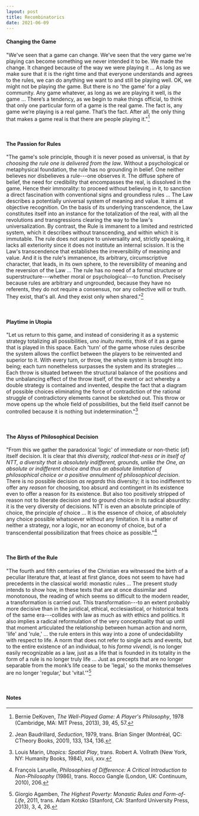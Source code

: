 ```yaml
---
layout: post
title: Recombinatorics
date: 2021-06-09
---
```


#### Changing the Game

"We've seen that a game can change. We've seen that the very game we're playing can become something we never intended it to be. We made the change. It changed because of the way we were playing it ... As long as we make sure that it is the right time and that everyone understands and agrees to the rules, we can do anything we want to and still be playing well. OK, we might not be playing *the* game. But there is no 'the game' for a play community. Any game whatever, as long as we are playing it well, is *the* game ... There’s a tendency, as we begin to make things official, to think that only one particular form of a game is the real game. The fact is, any game we’re playing is a real game. That’s the fact. After all, the only thing that makes a game real is that there are people playing it."[^1]

<br>

#### The Passion for Rules

"The game's sole principle, though it is never posed as universal, is that *by choosing the rule one is delivered from the law*. Without a psychological or metaphysical foundation, the rule has no grounding in belief. One neither believes nor disbelieves a rule---one observes it. The diffuse sphere of belief, the need for credibility that encompasses the real, is dissolved in the game. Hence their immorality: to proceed without believing in it, to sanction a direct fascination with conventional signs and groundless rules ... The Law describes a potentially universal system of meaning and value. It aims at objective recognition. On the basis of its underlying transcendence, the Law constitutes itself into an instance for the totalization of the real, with all the revolutions and transgressions clearing the way to the law's universalization. By contrast, the Rule is immanent to a limited and restricted system, which it describes without transcending, and within which it is immutable. The rule does not aspire to universality and, strictly speaking, it lacks all exteriority since it does not institute an internal scission. It is the Law's transcendence that establishes the irreversibility of meaning and value. And it is the rule's immanence, its arbitrary, circumscriptive character, that leads, in its own sphere, to the reversibility of meaning and the reversion of the Law ... The rule has no need of a formal structure or superstructure---whether moral or psychological---to function. Precisely because rules are arbitrary and ungrounded, because they have no referents, they do not require a consensus, nor any collective will or truth. They exist, that's all. And they exist only when shared."[^2]

<br>

#### Playtime in Utopia

"Let us return to this game, and instead of considering it as a systemic strategy totalizing all possibilities, *uno inuitu mentis*, think of it as a game that is played in this space. Each 'turn' of the game whose rules describe the system allows the conflict between the players to be reinvented and superior to it. With every turn, or throw, the whole system is brought into being; each turn nonetheless surpasses the system and its strategies ... Each throw is situated between the structural balance of the positions and the unbalancing effect of the throw itself, of the event or act whereby a double strategy is contained and invented, despite the fact that a diagram of possible choices eliminating the force of contradiction of the rational struggle of contradictory elements cannot be sketched out. This throw or move opens up the whole field of possibilities, but the field itself cannot be controlled because it is nothing but indetermination."[^3]

<br>

#### The Abyss of Philosophical Decision

"From this we gather the paradoxical 'logic' of immediate or non-thetic (of) itself decision. It is clear that *this diversity, radical that-ness or in itself of NTT, a diversity that is absolutely indifferent, grounds, unlike the One, an absolute or indifferent choice and thus an absolute limitation of philosophical choice or a positive annulment of philosophical decision*. There is no possible decision *as regards* this diversity; it is too indifferent to offer any *reason* for choosing, too absurd and contingent in its existence even to offer a reason for its existence. But also too positively stripped of reason not to liberate decision and to ground choice in its radical absurdity: it is the very diversity of decisions. NTT is even an absolute principle of choice, the principle *of* choice ... It is the essence of choice, of absolutely any choice possible whatsoever without any limitation. It is a matter of neither a strategy, nor a logic, nor an economy of choice, but of a transcendental possibilization that frees choice as possible."[^4]

<br>

#### The Birth of the Rule

"The fourth and fifth centuries of the Christian era witnessed the birth of a peculiar literature that, at least at first glance, does not seem to have had precedents in the classical world: monastic rules ... The present study intends to show how, in these texts that are at once dissimilar and monotonous, the reading of which seems so difficult to the modern reader, a transformation is carried out. This transformation---to an extent probably more decisive than in the juridical, ethical, ecclesiastical, or historical texts of the same era---collides with law as much as with ethics and politics. It also implies a radical reformulation of the very conceptuality that up until that moment articulated the relationship between human action and norm, 'life' and 'rule,' ... the rule enters in this way into a zone of undecidability with respect to life. A norm that does not refer to single acts and events, but to the entire existence of an individual, to his *forma vivendi*, is no longer easily recognizable as a law, just as a life that is founded in its totality in the form of a rule is no longer truly life ... Just as precepts that are no longer separable from the monk’s life cease to be 'legal,' so the monks themselves are no longer 'regular,' but 'vital.'"[^5]

<br>

#### Notes

[^1]: Bernie DeKoven, *The Well-Played Game: A Player's Philosophy*, 1978 (Cambridge, MA: MIT Press, 2013), 39, 45, 57.
[^2]: Jean Baudrillard, *Seduction*, 1979, trans. Brian Singer (Montréal, QC: CTheory Books, 2001), 133, 134, 136.
[^3]: Louis Marin, *Utopics: Spatial Play*, trans. Robert A. Vollrath (New York, NY: Humanity Books, 1984), xxii, xxv.
[^4]: François Laruelle, *Philosophies of Difference: A Critical Introduction to Non-Philosophy* (1986), trans. Rocco Gangle (London, UK: Continuum, 2010), 206.
[^5]: Giorgio Agamben, *The Highest Poverty: Monastic Rules and Form-of-Life*, 2011, trans. Adam Kotsko (Stanford, CA: Stanford University Press, 2013), 3, 4, 26.
